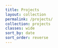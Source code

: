 ```yaml
---
title: Projects
layout: collection
permalink: /projects/
collection: projects
classes: wide
sort_by: date
sort_order: reverse
---
```



